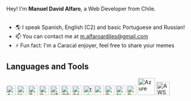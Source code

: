 Hey! I'm <b>Manuel David Alfaro</b>, a Web Developer from Chile.<br><br>

- 🌎 I speak Spanish, English (C2) and basic Portuguese and Russian!
- 📫 You can contact me at m.alfaroardiles@gmail.com
- ⚡ Fun fact: I'm a Caracal enjoyer, feel free to share your memes

## Languages and Tools

<p>
  <div style="display: flexbox; flex-direction: row; justify-content: center; align-items: center">
  <img title="Angular" width="25px" src="https://cdn.jsdelivr.net/gh/devicons/devicon@latest/icons/angular/angular-original.svg" alt="Angular" />
  <img title ="Vue.js" width="25px" src="https://cdn.jsdelivr.net/gh/devicons/devicon/icons/vuejs/vuejs-original.svg" alt="Vue"/>
  <img title="TypeScript" width="25px" src="https://cdn.jsdelivr.net/gh/devicons/devicon@latest/icons/typescript/typescript-original.svg" alt="TypeScript" />
  <img title="Spring" width="25px" src="https://cdn.jsdelivr.net/gh/devicons/devicon@latest/icons/spring/spring-original.svg" alt="Spring" />
  <img title="HTML5" width="25px" src="https://cdn.jsdelivr.net/gh/devicons/devicon/icons/html5/html5-original.svg" alt="HTML" />
  <img title="CSS3" width="25px" src="https://cdn.jsdelivr.net/gh/devicons/devicon/icons/css3/css3-original.svg" alt="CSS" />
  <img title="Sass" width="25px" src="https://cdn.jsdelivr.net/gh/devicons/devicon/icons/sass/sass-original.svg" alt="SASS" />
  <img title="TailwindCSS" width="25px" src="https://cdn.jsdelivr.net/gh/devicons/devicon/icons/tailwindcss/tailwindcss-original.svg" alt="tailwind css" />
  <img title="Nextjs" width="25px" src="https://imgur.com/hPofQoP.png" alt="next.js" />
  <img title="React" width="25px" src="https://cdn.jsdelivr.net/gh/devicons/devicon/icons/react/react-original.svg" alt="React" />
  <img title="Node.js" width="25px" src="https://cdn.jsdelivr.net/gh/devicons/devicon/icons/nodejs/nodejs-original.svg" alt="Node" />
  <img title="Python" width="25px" src="https://cdn.jsdelivr.net/gh/devicons/devicon/icons/python/python-original.svg" alt="Python" />
  <img title="Azure" width="45px"  src="https://cdn.jsdelivr.net/gh/devicons/devicon@latest/icons/azure/azure-original-wordmark.svg" alt="Azure"/>
  <img title="AWS"  width="35px" src="https://cdn.jsdelivr.net/gh/devicons/devicon@latest/icons/amazonwebservices/amazonwebservices-plain-wordmark.svg" alt="AWS" />
  </div>
</p>
